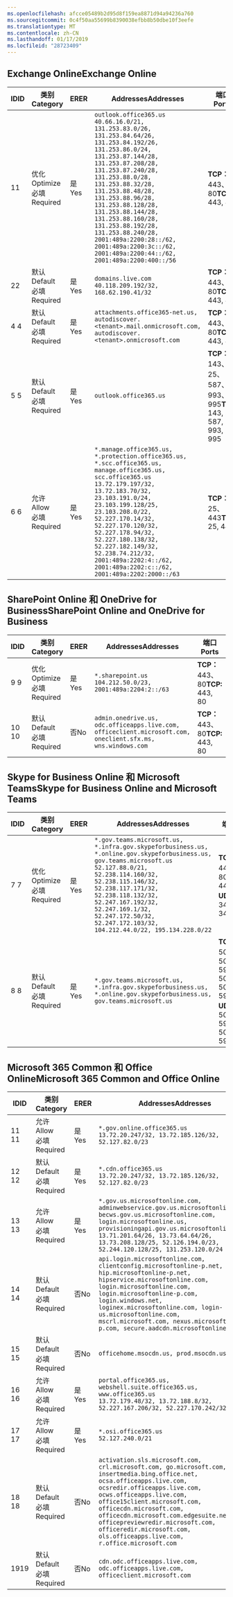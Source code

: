 ```yaml
---
ms.openlocfilehash: afcce05489b2d95d8f159ea8871d94a94236a760
ms.sourcegitcommit: 0c4f50aa55699b8390038efbb8b50dbe10f3eefe
ms.translationtype: MT
ms.contentlocale: zh-CN
ms.lasthandoff: 01/17/2019
ms.locfileid: "28723409"
---
```

<!--THIS FILE IS AUTOMATICALLY GENERATED. MANUAL CHANGES WILL BE OVERWRITTEN.-->
<!--Please contact the Office 365 Endpoints team with any questions.-->
<!--USGovGCCHigh endpoints version 2019011701-->
<!--File generated 2019-01-17 11:00:17.2215-->

## <a name="exchange-online"></a><span data-ttu-id="fefc4-101">Exchange Online</span><span class="sxs-lookup"><span data-stu-id="fefc4-101">Exchange Online</span></span>

<span data-ttu-id="fefc4-102">ID</span><span class="sxs-lookup"><span data-stu-id="fefc4-102">ID</span></span> | <span data-ttu-id="fefc4-103">类别</span><span class="sxs-lookup"><span data-stu-id="fefc4-103">Category</span></span> | <span data-ttu-id="fefc4-104">ER</span><span class="sxs-lookup"><span data-stu-id="fefc4-104">ER</span></span> | <span data-ttu-id="fefc4-105">Addresses</span><span class="sxs-lookup"><span data-stu-id="fefc4-105">Addresses</span></span> | <span data-ttu-id="fefc4-106">端口</span><span class="sxs-lookup"><span data-stu-id="fefc4-106">Ports</span></span>
-- | -------------------- | --- | ------------------------------------------------------------------------------------------------------------------------------------------------------------------------------------------------------------------------------------------------------------------------------------------------------------------------------------------------------------------------------------------------------------------------------------------------ | -------------------------------
<span data-ttu-id="fefc4-107">1</span><span class="sxs-lookup"><span data-stu-id="fefc4-107">1</span></span> | <span data-ttu-id="fefc4-108">优化</span><span class="sxs-lookup"><span data-stu-id="fefc4-108">Optimize</span></span><BR><span data-ttu-id="fefc4-109">必填</span><span class="sxs-lookup"><span data-stu-id="fefc4-109">Required</span></span> | <span data-ttu-id="fefc4-110">是</span><span class="sxs-lookup"><span data-stu-id="fefc4-110">Yes</span></span> | `outlook.office365.us`<BR>`40.66.16.0/21, 131.253.83.0/26, 131.253.84.64/26, 131.253.84.192/26, 131.253.86.0/24, 131.253.87.144/28, 131.253.87.208/28, 131.253.87.240/28, 131.253.88.0/28, 131.253.88.32/28, 131.253.88.48/28, 131.253.88.96/28, 131.253.88.128/28, 131.253.88.144/28, 131.253.88.160/28, 131.253.88.192/28, 131.253.88.240/28, 2001:489a:2200:28::/62, 2001:489a:2200:3c::/62, 2001:489a:2200:44::/62, 2001:489a:2200:400::/56` | <span data-ttu-id="fefc4-111">**TCP：** 443、80</span><span class="sxs-lookup"><span data-stu-id="fefc4-111">**TCP:** 443, 80</span></span>
<span data-ttu-id="fefc4-112">2</span><span class="sxs-lookup"><span data-stu-id="fefc4-112">2</span></span> | <span data-ttu-id="fefc4-113">默认</span><span class="sxs-lookup"><span data-stu-id="fefc4-113">Default</span></span><BR><span data-ttu-id="fefc4-114">必填</span><span class="sxs-lookup"><span data-stu-id="fefc4-114">Required</span></span> | <span data-ttu-id="fefc4-115">是</span><span class="sxs-lookup"><span data-stu-id="fefc4-115">Yes</span></span> | `domains.live.com`<BR>`40.118.209.192/32, 168.62.190.41/32` | <span data-ttu-id="fefc4-116">**TCP：** 443、80</span><span class="sxs-lookup"><span data-stu-id="fefc4-116">**TCP:** 443, 80</span></span>
<span data-ttu-id="fefc4-117">4 </span><span class="sxs-lookup"><span data-stu-id="fefc4-117">4</span></span> | <span data-ttu-id="fefc4-118">默认</span><span class="sxs-lookup"><span data-stu-id="fefc4-118">Default</span></span><BR><span data-ttu-id="fefc4-119">必填</span><span class="sxs-lookup"><span data-stu-id="fefc4-119">Required</span></span> | <span data-ttu-id="fefc4-120">是</span><span class="sxs-lookup"><span data-stu-id="fefc4-120">Yes</span></span> | `attachments.office365-net.us, autodiscover.<tenant>.mail.onmicrosoft.com, autodiscover.<tenant>.onmicrosoft.com` | <span data-ttu-id="fefc4-121">**TCP：** 443、80</span><span class="sxs-lookup"><span data-stu-id="fefc4-121">**TCP:** 443, 80</span></span>
<span data-ttu-id="fefc4-122">5 </span><span class="sxs-lookup"><span data-stu-id="fefc4-122">5</span></span> | <span data-ttu-id="fefc4-123">默认</span><span class="sxs-lookup"><span data-stu-id="fefc4-123">Default</span></span><BR><span data-ttu-id="fefc4-124">必填</span><span class="sxs-lookup"><span data-stu-id="fefc4-124">Required</span></span> | <span data-ttu-id="fefc4-125">是</span><span class="sxs-lookup"><span data-stu-id="fefc4-125">Yes</span></span> | `outlook.office365.us` | <span data-ttu-id="fefc4-126">**TCP：** 143、25、587、993、995</span><span class="sxs-lookup"><span data-stu-id="fefc4-126">**TCP:** 143, 25, 587, 993, 995</span></span>
<span data-ttu-id="fefc4-127">6 </span><span class="sxs-lookup"><span data-stu-id="fefc4-127">6</span></span> | <span data-ttu-id="fefc4-128">允许</span><span class="sxs-lookup"><span data-stu-id="fefc4-128">Allow</span></span><BR><span data-ttu-id="fefc4-129">必填</span><span class="sxs-lookup"><span data-stu-id="fefc4-129">Required</span></span> | <span data-ttu-id="fefc4-130">是</span><span class="sxs-lookup"><span data-stu-id="fefc4-130">Yes</span></span> | `*.manage.office365.us, *.protection.office365.us, *.scc.office365.us, manage.office365.us, scc.office365.us`<BR>`13.72.179.197/32, 13.72.183.70/32, 23.103.191.0/24, 23.103.199.128/25, 23.103.208.0/22, 52.227.170.14/32, 52.227.170.120/32, 52.227.178.94/32, 52.227.180.138/32, 52.227.182.149/32, 52.238.74.212/32, 2001:489a:2202:4::/62, 2001:489a:2202:c::/62, 2001:489a:2202:2000::/63` | <span data-ttu-id="fefc4-131">**TCP：** 25、443</span><span class="sxs-lookup"><span data-stu-id="fefc4-131">**TCP:** 25, 443</span></span>

## <a name="sharepoint-online-and-onedrive-for-business"></a><span data-ttu-id="fefc4-132">SharePoint Online 和 OneDrive for Business</span><span class="sxs-lookup"><span data-stu-id="fefc4-132">SharePoint Online and OneDrive for Business</span></span>

<span data-ttu-id="fefc4-133">ID</span><span class="sxs-lookup"><span data-stu-id="fefc4-133">ID</span></span> | <span data-ttu-id="fefc4-134">类别</span><span class="sxs-lookup"><span data-stu-id="fefc4-134">Category</span></span> | <span data-ttu-id="fefc4-135">ER</span><span class="sxs-lookup"><span data-stu-id="fefc4-135">ER</span></span> | <span data-ttu-id="fefc4-136">Addresses</span><span class="sxs-lookup"><span data-stu-id="fefc4-136">Addresses</span></span> | <span data-ttu-id="fefc4-137">端口</span><span class="sxs-lookup"><span data-stu-id="fefc4-137">Ports</span></span>
-- | -------------------- | --- | ----------------------------------------------------------------------------------------------------------- | ----------------
<span data-ttu-id="fefc4-138">9 </span><span class="sxs-lookup"><span data-stu-id="fefc4-138">9</span></span> | <span data-ttu-id="fefc4-139">优化</span><span class="sxs-lookup"><span data-stu-id="fefc4-139">Optimize</span></span><BR><span data-ttu-id="fefc4-140">必填</span><span class="sxs-lookup"><span data-stu-id="fefc4-140">Required</span></span> | <span data-ttu-id="fefc4-141">是</span><span class="sxs-lookup"><span data-stu-id="fefc4-141">Yes</span></span> | `*.sharepoint.us`<BR>`104.212.50.0/23, 2001:489a:2204:2::/63` | <span data-ttu-id="fefc4-142">**TCP：** 443、80</span><span class="sxs-lookup"><span data-stu-id="fefc4-142">**TCP:** 443, 80</span></span>
<span data-ttu-id="fefc4-143">10 </span><span class="sxs-lookup"><span data-stu-id="fefc4-143">10</span></span> | <span data-ttu-id="fefc4-144">默认</span><span class="sxs-lookup"><span data-stu-id="fefc4-144">Default</span></span><BR><span data-ttu-id="fefc4-145">必填</span><span class="sxs-lookup"><span data-stu-id="fefc4-145">Required</span></span> | <span data-ttu-id="fefc4-146">否</span><span class="sxs-lookup"><span data-stu-id="fefc4-146">No</span></span> | `admin.onedrive.us, odc.officeapps.live.com, officeclient.microsoft.com, oneclient.sfx.ms, wns.windows.com` | <span data-ttu-id="fefc4-147">**TCP：** 443、80</span><span class="sxs-lookup"><span data-stu-id="fefc4-147">**TCP:** 443, 80</span></span>

## <a name="skype-for-business-online-and-microsoft-teams"></a><span data-ttu-id="fefc4-148">Skype for Business Online 和 Microsoft Teams</span><span class="sxs-lookup"><span data-stu-id="fefc4-148">Skype for Business Online and Microsoft Teams</span></span>

<span data-ttu-id="fefc4-149">ID</span><span class="sxs-lookup"><span data-stu-id="fefc4-149">ID</span></span> | <span data-ttu-id="fefc4-150">类别</span><span class="sxs-lookup"><span data-stu-id="fefc4-150">Category</span></span> | <span data-ttu-id="fefc4-151">ER</span><span class="sxs-lookup"><span data-stu-id="fefc4-151">ER</span></span> | <span data-ttu-id="fefc4-152">Addresses</span><span class="sxs-lookup"><span data-stu-id="fefc4-152">Addresses</span></span> | <span data-ttu-id="fefc4-153">端口</span><span class="sxs-lookup"><span data-stu-id="fefc4-153">Ports</span></span>
-- | -------------------- | --- | --------------------------------------------------------------------------------------------------------------------------------------------------------------------------------------------------------------------------------------------------------------------------------------------------------------------------------- | --------------------------------------------------
<span data-ttu-id="fefc4-154">7 </span><span class="sxs-lookup"><span data-stu-id="fefc4-154">7</span></span> | <span data-ttu-id="fefc4-155">优化</span><span class="sxs-lookup"><span data-stu-id="fefc4-155">Optimize</span></span><BR><span data-ttu-id="fefc4-156">必填</span><span class="sxs-lookup"><span data-stu-id="fefc4-156">Required</span></span> | <span data-ttu-id="fefc4-157">是</span><span class="sxs-lookup"><span data-stu-id="fefc4-157">Yes</span></span> | `*.gov.teams.microsoft.us, *.infra.gov.skypeforbusiness.us, *.online.gov.skypeforbusiness.us, gov.teams.microsoft.us`<BR>`52.127.88.0/21, 52.238.114.160/32, 52.238.115.146/32, 52.238.117.171/32, 52.238.118.132/32, 52.247.167.192/32, 52.247.169.1/32, 52.247.172.50/32, 52.247.172.103/32, 104.212.44.0/22, 195.134.228.0/22` | <span data-ttu-id="fefc4-158">**TCP：** 443、80</span><span class="sxs-lookup"><span data-stu-id="fefc4-158">**TCP:** 443, 80</span></span><BR><span data-ttu-id="fefc4-159">**UDP：** 3478</span><span class="sxs-lookup"><span data-stu-id="fefc4-159">**UDP:** 3478</span></span>
<span data-ttu-id="fefc4-160">8 </span><span class="sxs-lookup"><span data-stu-id="fefc4-160">8</span></span> | <span data-ttu-id="fefc4-161">默认</span><span class="sxs-lookup"><span data-stu-id="fefc4-161">Default</span></span><BR><span data-ttu-id="fefc4-162">必填</span><span class="sxs-lookup"><span data-stu-id="fefc4-162">Required</span></span> | <span data-ttu-id="fefc4-163">是</span><span class="sxs-lookup"><span data-stu-id="fefc4-163">Yes</span></span> | `*.gov.teams.microsoft.us, *.infra.gov.skypeforbusiness.us, *.online.gov.skypeforbusiness.us, gov.teams.microsoft.us` | <span data-ttu-id="fefc4-164">**TCP：** 5061、50000-59999</span><span class="sxs-lookup"><span data-stu-id="fefc4-164">**TCP:** 5061, 50000-59999</span></span><BR><span data-ttu-id="fefc4-165">**UDP：** 50000-59999</span><span class="sxs-lookup"><span data-stu-id="fefc4-165">**UDP:** 50000-59999</span></span>

## <a name="microsoft-365-common-and-office-online"></a><span data-ttu-id="fefc4-166">Microsoft 365 Common 和 Office Online</span><span class="sxs-lookup"><span data-stu-id="fefc4-166">Microsoft 365 Common and Office Online</span></span>

<span data-ttu-id="fefc4-167">ID</span><span class="sxs-lookup"><span data-stu-id="fefc4-167">ID</span></span> | <span data-ttu-id="fefc4-168">类别</span><span class="sxs-lookup"><span data-stu-id="fefc4-168">Category</span></span> | <span data-ttu-id="fefc4-169">ER</span><span class="sxs-lookup"><span data-stu-id="fefc4-169">ER</span></span> | <span data-ttu-id="fefc4-170">Addresses</span><span class="sxs-lookup"><span data-stu-id="fefc4-170">Addresses</span></span> | <span data-ttu-id="fefc4-171">端口</span><span class="sxs-lookup"><span data-stu-id="fefc4-171">Ports</span></span>
-- | ------------------- | --- | ---------------------------------------------------------------------------------------------------------------------------------------------------------------------------------------------------------------------------------------------------------------------------------------------------------------------------------------------------------------------------------------------- | ----------------
<span data-ttu-id="fefc4-172">11 </span><span class="sxs-lookup"><span data-stu-id="fefc4-172">11</span></span> | <span data-ttu-id="fefc4-173">允许</span><span class="sxs-lookup"><span data-stu-id="fefc4-173">Allow</span></span><BR><span data-ttu-id="fefc4-174">必填</span><span class="sxs-lookup"><span data-stu-id="fefc4-174">Required</span></span> | <span data-ttu-id="fefc4-175">是</span><span class="sxs-lookup"><span data-stu-id="fefc4-175">Yes</span></span> | `*.gov.online.office365.us`<BR>`13.72.20.247/32, 13.72.185.126/32, 52.127.82.0/23` | <span data-ttu-id="fefc4-176">**TCP：** 443</span><span class="sxs-lookup"><span data-stu-id="fefc4-176">**TCP:** 443</span></span>
<span data-ttu-id="fefc4-177">12 </span><span class="sxs-lookup"><span data-stu-id="fefc4-177">12</span></span> | <span data-ttu-id="fefc4-178">默认</span><span class="sxs-lookup"><span data-stu-id="fefc4-178">Default</span></span><BR><span data-ttu-id="fefc4-179">必填</span><span class="sxs-lookup"><span data-stu-id="fefc4-179">Required</span></span> | <span data-ttu-id="fefc4-180">是</span><span class="sxs-lookup"><span data-stu-id="fefc4-180">Yes</span></span> | `*.cdn.office365.us`<BR>`13.72.20.247/32, 13.72.185.126/32, 52.127.82.0/23` | <span data-ttu-id="fefc4-181">**TCP：** 443</span><span class="sxs-lookup"><span data-stu-id="fefc4-181">**TCP:** 443</span></span>
<span data-ttu-id="fefc4-182">13 </span><span class="sxs-lookup"><span data-stu-id="fefc4-182">13</span></span> | <span data-ttu-id="fefc4-183">允许</span><span class="sxs-lookup"><span data-stu-id="fefc4-183">Allow</span></span><BR><span data-ttu-id="fefc4-184">必填</span><span class="sxs-lookup"><span data-stu-id="fefc4-184">Required</span></span> | <span data-ttu-id="fefc4-185">是</span><span class="sxs-lookup"><span data-stu-id="fefc4-185">Yes</span></span> | `*.gov.us.microsoftonline.com, adminwebservice.gov.us.microsoftonline.com, becws.gov.us.microsoftonline.com, login.microsoftonline.us, provisioningapi.gov.us.microsoftonline.com`<BR>`13.71.201.64/26, 13.73.64.64/26, 13.73.208.128/25, 52.126.194.0/23, 52.244.120.128/25, 131.253.120.0/24` | <span data-ttu-id="fefc4-186">**TCP：** 443</span><span class="sxs-lookup"><span data-stu-id="fefc4-186">**TCP:** 443</span></span>
<span data-ttu-id="fefc4-187">14 </span><span class="sxs-lookup"><span data-stu-id="fefc4-187">14</span></span> | <span data-ttu-id="fefc4-188">默认</span><span class="sxs-lookup"><span data-stu-id="fefc4-188">Default</span></span><BR><span data-ttu-id="fefc4-189">必填</span><span class="sxs-lookup"><span data-stu-id="fefc4-189">Required</span></span> | <span data-ttu-id="fefc4-190">否</span><span class="sxs-lookup"><span data-stu-id="fefc4-190">No</span></span> | `api.login.microsoftonline.com, clientconfig.microsoftonline-p.net, hip.microsoftonline-p.net, hipservice.microsoftonline.com, login.microsoftonline.com, login.microsoftonline-p.com, login.windows.net, loginex.microsoftonline.com, login-us.microsoftonline.com, mscrl.microsoft.com, nexus.microsoftonline-p.com, secure.aadcdn.microsoftonline-p.com` | <span data-ttu-id="fefc4-191">**TCP：** 443</span><span class="sxs-lookup"><span data-stu-id="fefc4-191">**TCP:** 443</span></span>
<span data-ttu-id="fefc4-192">15 </span><span class="sxs-lookup"><span data-stu-id="fefc4-192">15</span></span> | <span data-ttu-id="fefc4-193">默认</span><span class="sxs-lookup"><span data-stu-id="fefc4-193">Default</span></span><BR><span data-ttu-id="fefc4-194">必填</span><span class="sxs-lookup"><span data-stu-id="fefc4-194">Required</span></span> | <span data-ttu-id="fefc4-195">否</span><span class="sxs-lookup"><span data-stu-id="fefc4-195">No</span></span> | `officehome.msocdn.us, prod.msocdn.us` | <span data-ttu-id="fefc4-196">**TCP：** 443、80</span><span class="sxs-lookup"><span data-stu-id="fefc4-196">**TCP:** 443, 80</span></span>
<span data-ttu-id="fefc4-197">16 </span><span class="sxs-lookup"><span data-stu-id="fefc4-197">16</span></span> | <span data-ttu-id="fefc4-198">允许</span><span class="sxs-lookup"><span data-stu-id="fefc4-198">Allow</span></span><BR><span data-ttu-id="fefc4-199">必填</span><span class="sxs-lookup"><span data-stu-id="fefc4-199">Required</span></span> | <span data-ttu-id="fefc4-200">是</span><span class="sxs-lookup"><span data-stu-id="fefc4-200">Yes</span></span> | `portal.office365.us, webshell.suite.office365.us, www.office365.us`<BR>`13.72.179.48/32, 13.72.188.8/32, 52.227.167.206/32, 52.227.170.242/32` | <span data-ttu-id="fefc4-201">**TCP：** 443、80</span><span class="sxs-lookup"><span data-stu-id="fefc4-201">**TCP:** 443, 80</span></span>
<span data-ttu-id="fefc4-202">17 </span><span class="sxs-lookup"><span data-stu-id="fefc4-202">17</span></span> | <span data-ttu-id="fefc4-203">允许</span><span class="sxs-lookup"><span data-stu-id="fefc4-203">Allow</span></span><BR><span data-ttu-id="fefc4-204">必填</span><span class="sxs-lookup"><span data-stu-id="fefc4-204">Required</span></span> | <span data-ttu-id="fefc4-205">是</span><span class="sxs-lookup"><span data-stu-id="fefc4-205">Yes</span></span> | `*.osi.office365.us`<BR>`52.127.240.0/21` | <span data-ttu-id="fefc4-206">**TCP：** 443</span><span class="sxs-lookup"><span data-stu-id="fefc4-206">**TCP:** 443</span></span>
<span data-ttu-id="fefc4-207">18 </span><span class="sxs-lookup"><span data-stu-id="fefc4-207">18</span></span> | <span data-ttu-id="fefc4-208">默认</span><span class="sxs-lookup"><span data-stu-id="fefc4-208">Default</span></span><BR><span data-ttu-id="fefc4-209">必填</span><span class="sxs-lookup"><span data-stu-id="fefc4-209">Required</span></span> | <span data-ttu-id="fefc4-210">否</span><span class="sxs-lookup"><span data-stu-id="fefc4-210">No</span></span> | `activation.sls.microsoft.com, crl.microsoft.com, go.microsoft.com, insertmedia.bing.office.net, ocsa.officeapps.live.com, ocsredir.officeapps.live.com, ocws.officeapps.live.com, office15client.microsoft.com, officecdn.microsoft.com, officecdn.microsoft.com.edgesuite.net, officepreviewredir.microsoft.com, officeredir.microsoft.com, ols.officeapps.live.com, r.office.microsoft.com` | <span data-ttu-id="fefc4-211">**TCP：** 443、80</span><span class="sxs-lookup"><span data-stu-id="fefc4-211">**TCP:** 443, 80</span></span>
<span data-ttu-id="fefc4-212">19</span><span class="sxs-lookup"><span data-stu-id="fefc4-212">19</span></span> | <span data-ttu-id="fefc4-213">默认</span><span class="sxs-lookup"><span data-stu-id="fefc4-213">Default</span></span><BR><span data-ttu-id="fefc4-214">必填</span><span class="sxs-lookup"><span data-stu-id="fefc4-214">Required</span></span> | <span data-ttu-id="fefc4-215">否</span><span class="sxs-lookup"><span data-stu-id="fefc4-215">No</span></span> | `cdn.odc.officeapps.live.com, odc.officeapps.live.com, officeclient.microsoft.com` | <span data-ttu-id="fefc4-216">**TCP：** 443、80</span><span class="sxs-lookup"><span data-stu-id="fefc4-216">**TCP:** 443, 80</span></span>
